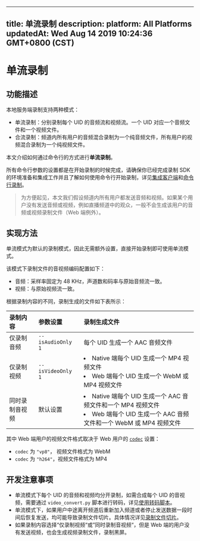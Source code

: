
---
title: 单流录制
description: 
platform: All Platforms
updatedAt: Wed Aug 14 2019 10:24:36 GMT+0800 (CST)
---
# 单流录制
## 功能描述

本地服务端录制支持两种模式：

- 单流录制：分别录制每个 UID 的音频流和视频流。一个 UID 对应一个音频文件和一个视频文件。
- 合流录制：频道内所有用户的音频混合录制为一个纯音频文件，所有用户的视频混合录制为一个纯视频文件。

本文介绍如何通过命令行的方式进行**单流录制**。

所有命令行参数的设置都是在开始录制的时候完成，请确保你已经完成录制 SDK 的环境准备和集成工作并且了解如何使用命令行开始录制，详见[集成客户端](../../cn/Recording/recording_integrate_cpp.md)和[命令行录制](../../cn/Recording/recording_cmd_cpp.md)。

> 为方便起见，本文我们假设频道内所有用户都发送音频和视频。如果某个用户没有发送音频或视频，例如直播频道中的观众，一般不会生成该用户的音频或视频录制文件（Web 端例外）。

## 实现方法

单流模式为默认的录制模式，因此无需额外设置，直接开始录制即可使用单流模式。

该模式下录制文件的音视频编码配置如下：

- 音频：采样率固定为 48 KHz，声道数和码率与原始音频流一致。
- 视频：与原始视频流一致。

根据录制内容的不同，录制生成的文件如下表所示：

| 录制内容       | 参数设置          | 录制生成文件                                                 |
| :------------- | :---------------- | :----------------------------------------------------------- |
| 仅录制音频     | `--isAudioOnly 1` | 每个 UID 生成一个 AAC 音频文件                               |
| 仅录制视频     | `--isVideoOnly 1` | <li>Native 端每个 UID 生成一个 MP4 视频文件</li><li>Web 端每个 UID 生成一个 WebM 或 MP4 视频文件</li> |
| 同时录制音视频 | 默认设置          | <li>Native 端每个 UID 生成一个 AAC 音频文件和一个 MP4 视频文件</li><li>Web 端每个 UID 生成一个 AAC 音频文件和一个 WebM 或 MP4 视频文件</li> |

其中 Web 端用户的视频文件格式取决于 Web 用户的 [`codec`](https://docs.agora.io/cn/Video/API%20Reference/web/interfaces/agorartc.clientconfig.html#codec) 设置：

- `codec` 为 `"vp8"`， 视频文件格式为 WebM
- `codec` 为 `"h264"`，视频文件格式为 MP4

## 开发注意事项

- 单流模式下每个 UID 的音频和视频均分开录制，如需合成每个 UID 的音视频，需要通过 `video_convert.py` 脚本进行转码，详见[使用转码脚本](../../cn/Recording/recording_transcoding.md)。
- 单流模式下，如果用户中途离开频道后重新加入频道或者停止发送数据一段时间后恢复发送，均可能导致录制文件切片。具体情况详见[录制文件切片](https://docs.agora.io/cn/faq/record_split)。
- 如果录制内容选择“仅录制视频“或”同时录制音视频“，但是 Web 端的用户没有发送视频，也会生成视频录制文件，录制黑屏。
